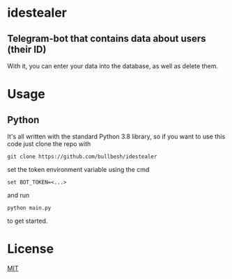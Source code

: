 # idestealer

## Telegram-bot that contains data about users (their ID)

With it, you can enter your data into the database, as well as delete them. 

# Usage

## Python

It's all written with the standard Python 3.8 library, so if you want to use this code just clone the repo with
```
git clone https://github.com/bullbesh/idestealer
```
set the token environment variable using the cmd
```
set BOT_TOKEN=<...>
```
and run
```
python main.py
```
to get started.

# License
[MIT](https://github.com/bullbesh/idestealer/blob/main/LICENSE)